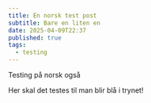 ```yaml
---
title: En norsk test post
subtitle: Bare en liten en
date: 2025-04-09T22:37
published: true
tags:
  - testing
---
```

Testing på norsk også
<!-- excerpt -->

Her skal det testes til man blir blå i trynet!
